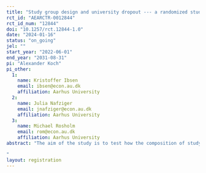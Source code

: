```yaml
---
title: "Study group design and university dropout --- a randomized study"
rct_id: "AEARCTR-0012844"
rct_id_num: "12844"
doi: "10.1257/rct.12844-1.0"
date: "2024-01-16"
status: "on_going"
jel: ""
start_year: "2022-06-01"
end_year: "2031-08-31"
pi: "Alexander Koch"
pi_other:
  1:
    name: Kristoffer Ibsen
    email: ibsen@econ.au.dk
    affiliation: Aarhus University
  2:
    name: Julia Nafziger
    email: jnafziger@econ.au.dk
    affiliation: Aarhus University
  3:
    name: Michael Rosholm
    email: rom@econ.au.dk
    affiliation: Aarhus University
abstract: "The aim of the study is to test how the composition of study groups affects study performance and dropout among first-year bachelor students of business economics and management at Aarhus University. For this purpose, we use a stratified randomization matching procedure to assign students to study groups, spanning a wide variety of possible matching patterns. 
"
layout: registration
---
```


